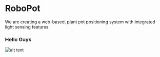 # RoboPot
We are creating a web-based, plant pot positioning system with integrated light sensing features.  

### Hello Guys

![alt text](https://github.com/FrazLaw/RoboPot/blob/master/RoboPot.png)
